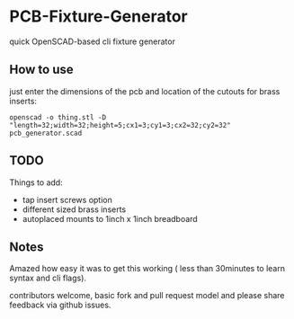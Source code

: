 # PCB-Fixture-Generator

quick OpenSCAD-based cli fixture generator

## How to use

just enter the dimensions of the pcb and location of the cutouts for brass inserts:

```
openscad -o thing.stl -D "length=32;width=32;height=5;cx1=3;cy1=3;cx2=32;cy2=32" pcb_generator.scad 
```

## TODO

Things to add:

- tap insert screws option
- different sized brass inserts
- autoplaced mounts to 1inch x 1inch breadboard

## Notes

Amazed how easy it was to get this working ( less than 30minutes to learn syntax and cli flags).

contributors welcome, basic fork and pull request model and please share feedback via github issues.
